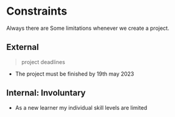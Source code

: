 # Constraints

Always there are Some limitations whenever we create a project.

## External

> project deadlines

- The project must be finished by 19th may 2023

## Internal: Involuntary

- As a new learner my individual skill levels are limited
